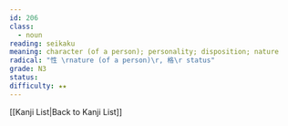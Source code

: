 ```yaml
---
id: 206
class:
  - noun
reading: seikaku
meaning: character (of a person); personality; disposition; nature
radical: "性 \rnature (of a person)\r, 格\r status"
grade: N3
status:
difficulty: ★★
---
```

[[Kanji List|Back to Kanji List]]